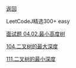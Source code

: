 [返回](Doc/Knowledge/算法/LeetCode题解/total/13-DFS/README.md)

LeetCodeJ精选300+  easy

[面试题 04.02.最小高度树](#最小高度树)

[104.二叉树的最大深度](#二叉树的最大深度)

[111.二叉树的最小深度](#二叉树的最小深度)


